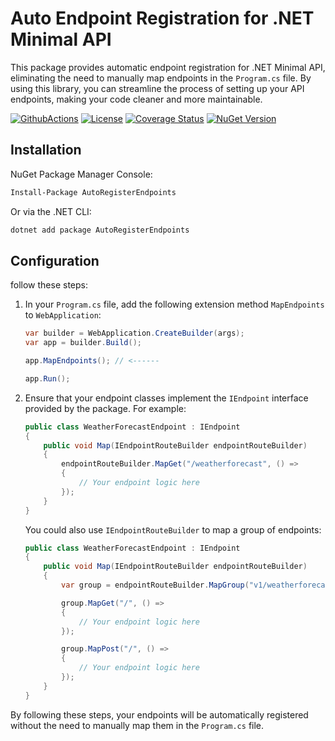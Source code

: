 # Auto Endpoint Registration for .NET Minimal API

This package provides automatic endpoint registration for .NET Minimal API, eliminating the need to manually map endpoints in the `Program.cs` file. By using this library, you can streamline the process of setting up your API endpoints, making your code cleaner and more maintainable.

[![GithubActions](https://github.com/Adolfok3/autoregisterendpoints/actions/workflows/main.yml/badge.svg)](https://github.com/Adolfok3/autoregisterendpoints/actions)
[![License](https://img.shields.io/badge/license-MIT-green)](./LICENSE)
[![Coverage Status](https://coveralls.io/repos/github/Adolfok3/AutoRegisterEndpoints/badge.svg?branch=main)](https://coveralls.io/github/Adolfok3/AutoRegisterEndpoints?branch=main)
[![NuGet Version](https://img.shields.io/nuget/vpre/autoregisterendpoints)](https://www.nuget.org/packages/autoregisterendpoints)

## Installation

NuGet Package Manager Console:

```sh
Install-Package AutoRegisterEndpoints
```

Or via the .NET CLI:

```sh
dotnet add package AutoRegisterEndpoints
```

## Configuration

follow these steps:

1. In your `Program.cs` file, add the following extension method `MapEndpoints` to `WebApplication`:

    ```csharp
    var builder = WebApplication.CreateBuilder(args);
    var app = builder.Build();

    app.MapEndpoints(); // <------

    app.Run();
    ```

2. Ensure that your endpoint classes implement the `IEndpoint` interface provided by the package. For example:

    ```csharp
    public class WeatherForecastEndpoint : IEndpoint
    {
        public void Map(IEndpointRouteBuilder endpointRouteBuilder)
        {
            endpointRouteBuilder.MapGet("/weatherforecast", () =>
            {
                // Your endpoint logic here
            });
        }
    }
    ```

    You could also use `IEndpointRouteBuilder` to map a group of endpoints:

      ```csharp
      public class WeatherForecastEndpoint : IEndpoint
      {
          public void Map(IEndpointRouteBuilder endpointRouteBuilder)
          {
              var group = endpointRouteBuilder.MapGroup("v1/weatherforecast");

              group.MapGet("/", () =>
              {
                  // Your endpoint logic here
              });

              group.MapPost("/", () =>
              {
                  // Your endpoint logic here
              });
          }
      }
      ```

By following these steps, your endpoints will be automatically registered without the need to manually map them in the `Program.cs` file.